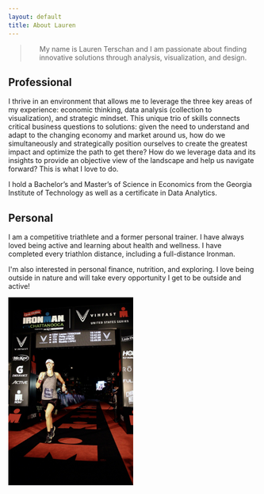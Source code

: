 ```yaml
---
layout: default
title: About Lauren
---
```


<!-- <div class="post"> -->
<!--	<h2 class="pageTitle">About Lauren</h2> -->
<!--	<img src="assets/img/headshot.jpg" alt="" style="float:left; margin-right:50px;">   -->
<!--	<img src="assets/img/ironman.jpg" alt="" style="float:center; width:50%">  -->

 <p style="font-size:75%"></p>

<blockquote style="text-align:center;">My name is Lauren Terschan and I am passionate about finding innovative solutions through analysis, visualization, and design.</blockquote>

## Professional
I thrive in an environment that allows me to leverage the three key areas of my experience: economic thinking, data analysis (collection to visualization), and strategic mindset. This unique trio of skills connects critical business questions to solutions: given the need to understand and adapt to the changing economy and market around us, how do we simultaneously and strategically position ourselves to create the greatest impact and optimize the path to get there? How do we leverage data and its insights to provide an objective view of the landscape and help us navigate forward? This is what I love to do.

I hold a Bachelor’s and Master’s of Science in Economics from the Georgia Institute of Technology as well as a certificate in Data Analytics.

## Personal
I am a competitive triathlete and a former personal trainer. I have always loved being active and learning about health and wellness. I have completed every triathlon distance, including a full-distance Ironman. 

I'm also interested in personal finance, nutrition, and exploring. I love being outside in nature and will take every opportunity I get to be outside and active!

<img src="assets/img/ironman.jpg" alt="" style="float:center; width:50%">

<!-- </div> -->

<!-- style="width:50%" -->
